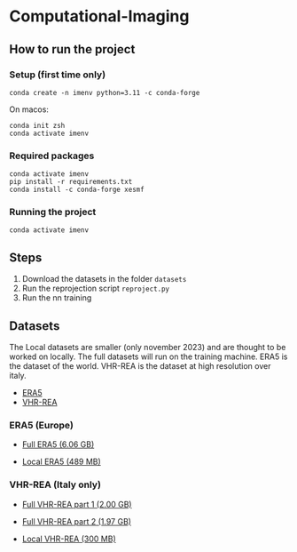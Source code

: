 # Computational-Imaging

## How to run the project

### Setup (first time only)

```
conda create -n imenv python=3.11 -c conda-forge
```

On macos:
```
conda init zsh
conda activate imenv
```

### Required packages
```
conda activate imenv
pip install -r requirements.txt
conda install -c conda-forge xesmf
```

### Running the project

```
conda activate imenv
```

## Steps

1. Download the datasets in the folder `datasets`
2. Run the reprojection script `reproject.py`
3. Run the nn training

## Datasets

The Local datasets are smaller (only november 2023) and are thought to be worked on locally.
The full datasets will run on the training machine.
ERA5 is the dataset of the world. VHR-REA is the dataset at high resolution over italy.

- [ERA5](https://cds.climate.copernicus.eu/datasets/reanalysis-era5-single-levels?tab=download)
- [VHR-REA](https://dds.cmcc.it/#/dataset/era5-downscaled-over-italy)

### ERA5 (Europe)

- [Full ERA5 (6.06 GB)](https://object-store.os-api.cci2.ecmwf.int/cci2-prod-cache-2/2025-04-27/42e4121736540999777187fc5da557c8.nc)

- [Local ERA5 (489 MB)](https://object-store.os-api.cci2.ecmwf.int/cci2-prod-cache-1/2025-04-27/32e2e20e27eba67591a1af5e33d302ed.nc)


### VHR-REA (Italy only)

- [Full VHR-REA part 1 (2.00 GB)](https://ddshub.cmcc.it/api/v2//download/80379)
- [Full VHR-REA part 2 (1.97 GB)](https://ddshub.cmcc.it/api/v2//download/80380)

- [Local VHR-REA (300 MB)](https://ddshub.cmcc.it/api/v2//download/80383)

